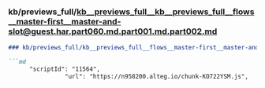 ### kb/previews_full/kb__previews_full__kb__previews_full__flows__master-first__master-and-slot@guest.har.part060.md.part001.md.part002.md

```md
### kb/previews_full/kb__previews_full__flows__master-first__master-and-slot@guest.har.part060.md.part001.md (part 002)

```md
      "scriptId": "11564",
                "url": "https://n958200.alteg.io/chunk-KO722YSM.js",
 
```

```

```
